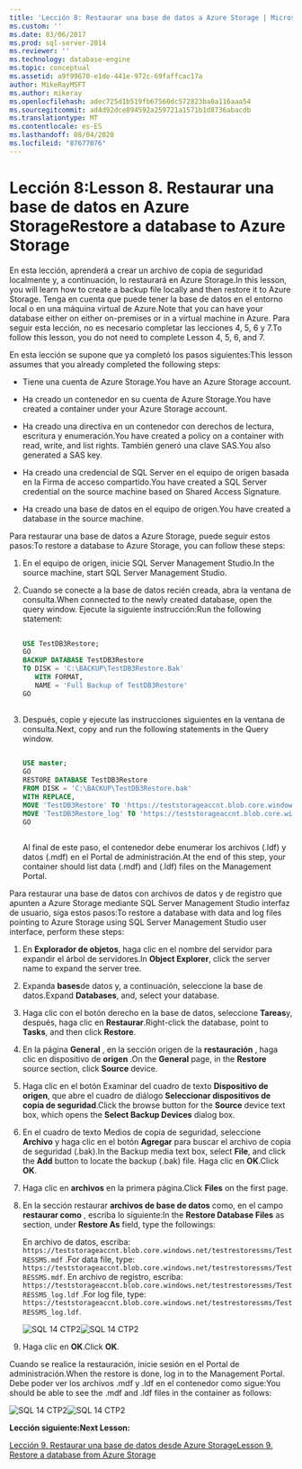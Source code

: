 ```yaml
---
title: 'Lección 8: Restaurar una base de datos a Azure Storage | Microsoft Docs'
ms.custom: ''
ms.date: 03/06/2017
ms.prod: sql-server-2014
ms.reviewer: ''
ms.technology: database-engine
ms.topic: conceptual
ms.assetid: a9f99670-e1de-441e-972c-69faffcac17a
author: MikeRayMSFT
ms.author: mikeray
ms.openlocfilehash: adec725d1b519fb67560dc572823ba0a116aaa54
ms.sourcegitcommit: ad4d92dce894592a259721a1571b1d8736abacdb
ms.translationtype: MT
ms.contentlocale: es-ES
ms.lasthandoff: 08/04/2020
ms.locfileid: "87677076"
---
```

# <a name="lesson-8-restore-a-database-to-azure-storage"></a><span data-ttu-id="0af69-103">Lección 8:</span><span class="sxs-lookup"><span data-stu-id="0af69-103">Lesson 8.</span></span> <span data-ttu-id="0af69-104">Restaurar una base de datos en Azure Storage</span><span class="sxs-lookup"><span data-stu-id="0af69-104">Restore a database to Azure Storage</span></span>
  <span data-ttu-id="0af69-105">En esta lección, aprenderá a crear un archivo de copia de seguridad localmente y, a continuación, lo restaurará en Azure Storage.</span><span class="sxs-lookup"><span data-stu-id="0af69-105">In this lesson, you will learn how to create a backup file locally and then restore it to Azure Storage.</span></span> <span data-ttu-id="0af69-106">Tenga en cuenta que puede tener la base de datos en el entorno local o en una máquina virtual de Azure.</span><span class="sxs-lookup"><span data-stu-id="0af69-106">Note that you can have your database either on either on-premises or in a virtual machine in Azure.</span></span> <span data-ttu-id="0af69-107">Para seguir esta lección, no es necesario completar las lecciones 4, 5, 6 y 7.</span><span class="sxs-lookup"><span data-stu-id="0af69-107">To follow this lesson, you do not need to complete Lesson 4, 5, 6, and 7.</span></span>  
  
 <span data-ttu-id="0af69-108">En esta lección se supone que ya completó los pasos siguientes:</span><span class="sxs-lookup"><span data-stu-id="0af69-108">This lesson assumes that you already completed the following steps:</span></span>  
  
-   <span data-ttu-id="0af69-109">Tiene una cuenta de Azure Storage.</span><span class="sxs-lookup"><span data-stu-id="0af69-109">You have an Azure Storage account.</span></span>  
  
-   <span data-ttu-id="0af69-110">Ha creado un contenedor en su cuenta de Azure Storage.</span><span class="sxs-lookup"><span data-stu-id="0af69-110">You have created a container under your Azure Storage account.</span></span>  
  
-   <span data-ttu-id="0af69-111">Ha creado una directiva en un contenedor con derechos de lectura, escritura y enumeración.</span><span class="sxs-lookup"><span data-stu-id="0af69-111">You have created a policy on a container with read, write, and list rights.</span></span> <span data-ttu-id="0af69-112">También generó una clave SAS.</span><span class="sxs-lookup"><span data-stu-id="0af69-112">You also generated a SAS key.</span></span>  
  
-   <span data-ttu-id="0af69-113">Ha creado una credencial de SQL Server en el equipo de origen basada en la Firma de acceso compartido.</span><span class="sxs-lookup"><span data-stu-id="0af69-113">You have created a SQL Server credential on the source machine based on Shared Access Signature.</span></span>  
  
-   <span data-ttu-id="0af69-114">Ha creado una base de datos en el equipo de origen.</span><span class="sxs-lookup"><span data-stu-id="0af69-114">You have created a database in the source machine.</span></span>  
  
 <span data-ttu-id="0af69-115">Para restaurar una base de datos a Azure Storage, puede seguir estos pasos:</span><span class="sxs-lookup"><span data-stu-id="0af69-115">To restore a database to Azure Storage, you can follow these steps:</span></span>  
  
1.  <span data-ttu-id="0af69-116">En el equipo de origen, inicie SQL Server Management Studio.</span><span class="sxs-lookup"><span data-stu-id="0af69-116">In the source machine, start SQL Server Management Studio.</span></span>  
  
2.  <span data-ttu-id="0af69-117">Cuando se conecte a la base de datos recién creada, abra la ventana de consulta.</span><span class="sxs-lookup"><span data-stu-id="0af69-117">When connected to the newly created database, open the query window.</span></span> <span data-ttu-id="0af69-118">Ejecute la siguiente instrucción:</span><span class="sxs-lookup"><span data-stu-id="0af69-118">Run the following statement:</span></span>  
  
    ```sql  
  
    USE TestDB3Restore;   
    GO   
    BACKUP DATABASE TestDB3Restore   
    TO DISK = 'C:\BACKUP\TestDB3Restore.Bak'   
       WITH FORMAT,   
       NAME = 'Full Backup of TestDB3Restore'   
    GO  
  
    ```  
  
3.  <span data-ttu-id="0af69-119">Después, copie y ejecute las instrucciones siguientes en la ventana de consulta.</span><span class="sxs-lookup"><span data-stu-id="0af69-119">Next, copy and run the following statements in the Query window.</span></span>  
  
    ```sql  
  
    USE master;   
    GO   
    RESTORE DATABASE TestDB3Restore    
    FROM DISK = 'C:\BACKUP\TestDB3Restore.bak'    
    WITH REPLACE,   
    MOVE 'TestDB3Restore' TO 'https://teststorageaccnt.blob.core.windows.net/testcontainrestore/TestDB3Restore.mdf',     
    MOVE 'TestDB3Restore_log' TO 'https://teststorageaccnt.blob.core.windows.net/testcontainrestore/TestDB3Restore_log.ldf';   
    GO  
  
    ```  
  
     <span data-ttu-id="0af69-120">Al final de este paso, el contenedor debe enumerar los archivos (.ldf) y datos (.mdf) en el Portal de administración.</span><span class="sxs-lookup"><span data-stu-id="0af69-120">At the end of this step, your container should list data (.mdf) and (.ldf) files on the Management Portal.</span></span>  
  
 <span data-ttu-id="0af69-121">Para restaurar una base de datos con archivos de datos y de registro que apunten a Azure Storage mediante SQL Server Management Studio interfaz de usuario, siga estos pasos:</span><span class="sxs-lookup"><span data-stu-id="0af69-121">To restore a database with data and log files pointing to Azure Storage using SQL Server Management Studio user interface, perform these steps:</span></span>  
  
1.  <span data-ttu-id="0af69-122">En **Explorador de objetos**, haga clic en el nombre del servidor para expandir el árbol de servidores.</span><span class="sxs-lookup"><span data-stu-id="0af69-122">In **Object Explorer**, click the server name to expand the server tree.</span></span>  
  
2.  <span data-ttu-id="0af69-123">Expanda **bases**de datos y, a continuación, seleccione la base de datos.</span><span class="sxs-lookup"><span data-stu-id="0af69-123">Expand **Databases**, and, select your database.</span></span>  
  
3.  <span data-ttu-id="0af69-124">Haga clic con el botón derecho en la base de datos, seleccione **Tareas**y, después, haga clic en **Restaurar**.</span><span class="sxs-lookup"><span data-stu-id="0af69-124">Right-click the database, point to **Tasks**, and then click **Restore**.</span></span>  
  
4.  <span data-ttu-id="0af69-125">En la página **General** , en la sección origen de la **restauración** , haga clic en dispositivo de **origen** .</span><span class="sxs-lookup"><span data-stu-id="0af69-125">On the **General** page, in the **Restore** source section, click **Source** device.</span></span>  
  
5.  <span data-ttu-id="0af69-126">Haga clic en el botón Examinar del cuadro de texto **Dispositivo de origen**, que abre el cuadro de diálogo **Seleccionar dispositivos de copia de seguridad**.</span><span class="sxs-lookup"><span data-stu-id="0af69-126">Click the browse button for the **Source** device text box, which opens the **Select Backup Devices** dialog box.</span></span>  
  
6.  <span data-ttu-id="0af69-127">En el cuadro de texto Medios de copia de seguridad, seleccione **Archivo** y haga clic en el botón **Agregar** para buscar el archivo de copia de seguridad (.bak).</span><span class="sxs-lookup"><span data-stu-id="0af69-127">In the Backup media text box, select **File**, and click the **Add** button to locate the backup (.bak) file.</span></span> <span data-ttu-id="0af69-128">Haga clic en **OK**.</span><span class="sxs-lookup"><span data-stu-id="0af69-128">Click **OK**.</span></span>  
  
7.  <span data-ttu-id="0af69-129">Haga clic en **archivos** en la primera página.</span><span class="sxs-lookup"><span data-stu-id="0af69-129">Click **Files** on the first page.</span></span>  
  
8.  <span data-ttu-id="0af69-130">En la sección restaurar **archivos de base de datos** como, en el campo **restaurar como** , escriba lo siguiente:</span><span class="sxs-lookup"><span data-stu-id="0af69-130">In the **Restore Database Files** as section, under **Restore As** field, type the followings:</span></span>  
  
     <span data-ttu-id="0af69-131">En archivo de datos, escriba: `https://teststorageaccnt.blob.core.windows.net/testrestoressms/TestRESSMS.mdf` .</span><span class="sxs-lookup"><span data-stu-id="0af69-131">For data file, type: `https://teststorageaccnt.blob.core.windows.net/testrestoressms/TestRESSMS.mdf`.</span></span> <span data-ttu-id="0af69-132">En archivo de registro, escriba: `https://teststorageaccnt.blob.core.windows.net/testrestoressms/TestRESSMS_log.ldf` .</span><span class="sxs-lookup"><span data-stu-id="0af69-132">For log file, type: `https://teststorageaccnt.blob.core.windows.net/testrestoressms/TestRESSMS_log.ldf`.</span></span>  
  
     <span data-ttu-id="0af69-133">![SQL 14 CTP2](../tutorials/media/ss-was-tutlesson-8-8.gif "SQL 14 CTP2")</span><span class="sxs-lookup"><span data-stu-id="0af69-133">![SQL 14 CTP2](../tutorials/media/ss-was-tutlesson-8-8.gif "SQL 14 CTP2")</span></span>  
  
9. <span data-ttu-id="0af69-134">Haga clic en **OK**.</span><span class="sxs-lookup"><span data-stu-id="0af69-134">Click **OK**.</span></span>  
  
 <span data-ttu-id="0af69-135">Cuando se realice la restauración, inicie sesión en el Portal de administración.</span><span class="sxs-lookup"><span data-stu-id="0af69-135">When the restore is done, log in to the Management Portal.</span></span> <span data-ttu-id="0af69-136">Debe poder ver los archivos .mdf y .ldf en el contenedor como sigue:</span><span class="sxs-lookup"><span data-stu-id="0af69-136">You should be able to see the .mdf and .ldf files in the container as follows:</span></span>  
  
 <span data-ttu-id="0af69-137">![SQL 14 CTP2](../tutorials/media/ss-was-tutlesson-8-9.gif "SQL 14 CTP2")</span><span class="sxs-lookup"><span data-stu-id="0af69-137">![SQL 14 CTP2](../tutorials/media/ss-was-tutlesson-8-9.gif "SQL 14 CTP2")</span></span>  
  
 <span data-ttu-id="0af69-138">**Lección siguiente:**</span><span class="sxs-lookup"><span data-stu-id="0af69-138">**Next Lesson:**</span></span>  
  
 [<span data-ttu-id="0af69-139">Lección 9. Restaurar una base de datos desde Azure Storage</span><span class="sxs-lookup"><span data-stu-id="0af69-139">Lesson 9. Restore a database from Azure Storage</span></span>](../relational-databases/lesson-8-restore-as-new-database-from-log-backup.md)  
  
  

